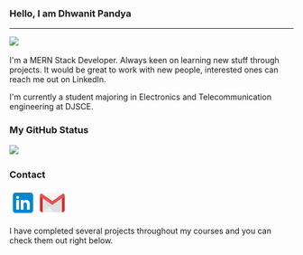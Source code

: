 ### **Hello, I am Dhwanit Pandya**
___
<img src="https://komarev.com/ghpvc/?username=Dhwanit2501&label=PROFILE+VIEWS&color=00b4d8&style=flat">

<p>
I'm a MERN Stack Developer. Always keen on learning new stuff through projects. It would be great to work with new people, interested ones can reach me out on LinkedIn.

I'm currently a student majoring in Electronics and Telecommunication engineering at DJSCE.
<p>

### **My GitHub Status**

<img src="https://github-readme-stats.vercel.app/api?username=Dhwanit2501&show_icons=true&bg_color=60,212529,343a40,495057,&title_color=03ea68&text_color=ffffff&icon_color=03ea68&border_color=ffffff">

### **Contact** 
<a href="https://www.linkedin.com/in/dhwanitpandya"><img src="Logo/icons8-linkedin-48.png"></a>
<a href="mailto:pandyadhwanit25@gmail.com?hl=en"><img src="Logo/icons8-gmail-48.png"></a> 


I have completed several projects throughout my courses and you can check them out right below.


